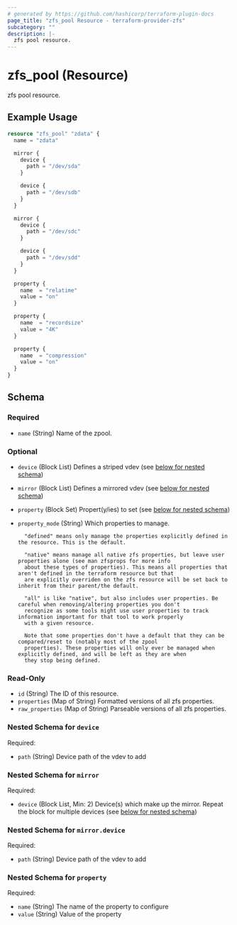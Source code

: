 ```yaml
---
# generated by https://github.com/hashicorp/terraform-plugin-docs
page_title: "zfs_pool Resource - terraform-provider-zfs"
subcategory: ""
description: |-
  zfs pool resource.
---
```


# zfs_pool (Resource)

zfs pool resource.

## Example Usage

```terraform
resource "zfs_pool" "zdata" {
  name = "zdata"

  mirror {
    device {
      path = "/dev/sda"
    }

    device {
      path = "/dev/sdb"
    }
  }

  mirror {
    device {
      path = "/dev/sdc"
    }

    device {
      path = "/dev/sdd"
    }
  }

  property {
    name  = "relatime"
    value = "on"
  }

  property {
    name  = "recordsize"
    value = "4K"
  }

  property {
    name  = "compression"
    value = "on"
  }
}
```

<!-- schema generated by tfplugindocs -->
## Schema

### Required

- `name` (String) Name of the zpool.

### Optional

- `device` (Block List) Defines a striped vdev (see [below for nested schema](#nestedblock--device))
- `mirror` (Block List) Defines a mirrored vdev (see [below for nested schema](#nestedblock--mirror))
- `property` (Block Set) Propert(y/ies) to set (see [below for nested schema](#nestedblock--property))
- `property_mode` (String) Which properties to manage.

		"defined" means only manage the properties explicitly defined in the resource. This is the default.

		"native" means manage all native zfs properties, but leave user properties alone (see man zfsprops for more info
		about these types of properties). This means all properties that aren't defined in the terraform resource but that
		are explicitly overriden on the zfs resource will be set back to inherit from their parent/the default.

		"all" is like "native", but also includes user properties. Be careful when removing/altering properties you don't
		recognize as some tools might use user properties to track information important for that tool to work properly
		with a given resource.

		Note that some properties don't have a default that they can be compared/reset to (notably most of the zpool
		properties). These properties will only ever be managed when explicitly defined, and will be left as they are when
		they stop being defined.

### Read-Only

- `id` (String) The ID of this resource.
- `properties` (Map of String) Formatted versions of all zfs properties.
- `raw_properties` (Map of String) Parseable versions of all zfs properties.

<a id="nestedblock--device"></a>
### Nested Schema for `device`

Required:

- `path` (String) Device path of the vdev to add


<a id="nestedblock--mirror"></a>
### Nested Schema for `mirror`

Required:

- `device` (Block List, Min: 2) Device(s) which make up the mirror. Repeat the block for multiple devices (see [below for nested schema](#nestedblock--mirror--device))

<a id="nestedblock--mirror--device"></a>
### Nested Schema for `mirror.device`

Required:

- `path` (String) Device path of the vdev to add



<a id="nestedblock--property"></a>
### Nested Schema for `property`

Required:

- `name` (String) The name of the property to configure
- `value` (String) Value of the property



